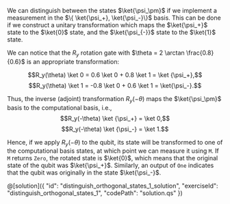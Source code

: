 We can distinguish between the states $\ket{\psi_\pm}$ if we implement a measurement in the $\{ \ket{\psi_+}, \ket{\psi_-}\}$ basis. This can be done if we construct a unitary transformation which maps the $\ket{\psi_+}$ state to the $\ket{0}$ state, and the $\ket{\psi_{-}}$ state to the $\ket{1}$ state.

We can notice that the $R_y$ rotation gate with $\theta = 2 \arctan \frac{0.8}{0.6}$ is an appropriate transformation:

$$R_y(\theta) \ket 0 = 0.6 \ket 0 + 0.8 \ket 1 = \ket {\psi_+},$$
$$R_y(\theta) \ket 1 = -0.8 \ket 0 + 0.6 \ket 1 = \ket{\psi_-}.$$

Thus, the inverse (adjoint) transformation $R_y(-\theta)$ maps the $\ket{\psi_\pm}$ basis to the computational basis, i.e.,
$$R_y(-\theta) \ket {\psi_+} = \ket 0,$$
$$R_y(-\theta) \ket {\psi_-} = \ket 1.$$

Hence, if we apply $R_y(-\theta)$ to the qubit, its state will be transformed to one of the computational basis states, at which point we can measure it using `M`. If `M` returns `Zero`, the rotated state is $\ket{0}$, which means that the original state of the qubit was $\ket{\psi_+}$. Similarly, an output of `One` indicates that the qubit was originally in the state $\ket{\psi_-}$.

@[solution]({
    "id": "distinguish_orthogonal_states_1_solution",
    "exerciseId": "distinguish_orthogonal_states_1",
    "codePath": "solution.qs"
})
